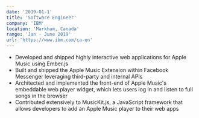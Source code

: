 ```yaml
---
date: '2019-01-1'
title: 'Software Engineer'
company: 'IBM'
location: 'Markham, Canada'
range: 'Jan - June 2019'
url: 'https://www.ibm.com/ca-en'
---
```


- Developed and shipped highly interactive web applications for Apple Music using Ember.js
- Built and shipped the Apple Music Extension within Facebook Messenger leveraging third-party and internal APIs
- Architected and implemented the front-end of Apple Music's embeddable web player widget, which lets users log in and listen to full songs in the browser
- Contributed extensively to MusicKit.js, a JavaScript framework that allows developers to add an Apple Music player to their web apps
